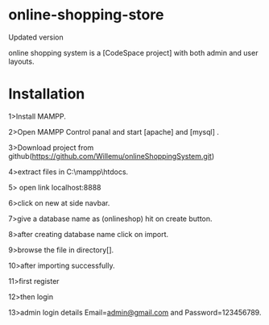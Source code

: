 # online-shopping-store
Updated version


online shopping system is a [CodeSpace project] with both admin and user layouts.

# Installation

1>Install MAMPP.

2>Open MAMPP Control panal and start [apache] and [mysql] .

3>Download project from github(https://github.com/Willemu/onlineShoppingSystem.git)  
    
    
4>extract files in C:\\mampp\htdocs\.

5> open link localhost:8888

6>click on new at side navbar.

7>give a database name as (onlineshop) hit on create button.

8>after creating database name click on import.

9>browse the file in directory[].

10>after importing successfully.

11>first register

12>then login

13>admin login details  Email=admin@gmail.com and Password=123456789.

